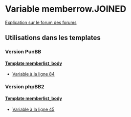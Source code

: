# Variable memberrow.JOINED
[Explication sur le forum des forums](http://forum.forumactif.com/t294113-listing-des-variables#memberrow.JOINED)

## Utilisations dans les templates

### Version PunBB

#### [Template memberlist_body](punbb/memberlist_body.md)
* [Variable à la ligne 84](../punbb/memberlist_body.tpl#L84)

### Version phpBB2

#### [Template memberlist_body](subsilver/memberlist_body.md)
* [Variable à la ligne 45](../subsilver/memberlist_body.tpl#L45)